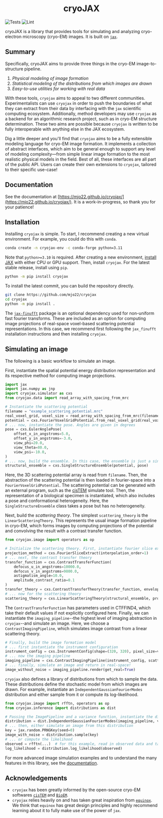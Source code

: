<h1 align='center'>cryoJAX</h1>

![Tests](https://github.com/mjo22/cryojax/actions/workflows/testing.yml/badge.svg)
![Lint](https://github.com/mjo22/cryojax/actions/workflows/ruff.yml/badge.svg)

cryoJAX is a library that provides tools for simulating and analyzing cryo-electron microscopy (cryo-EM) images. It is built on [`jax`](https://jax.readthedocs.io/en/latest/).

## Summary

Specifically, cryoJAX aims to provide three things in the cryo-EM image-to-structure pipeline.

1. *Physical modeling of image formation*
2. *Statistical modeling of the distributions from which images are drawn*
3. *Easy-to-use utilities for working with real data*

With these tools, `cryojax` aims to appeal to two different communities. Experimentalists can use `cryojax` in order to push the boundaries of what they can extract from their data by interfacing with the `jax` scientific computing ecosystem. Additionally, method developers may use `cryojax` as a backend for an algorithmic research project, such as in cryo-EM structure determination. These two aims are possible because `cryojax` is written to be fully interoperable with anything else in the JAX ecosystem.

Dig a little deeper and you'll find that `cryojax` aims to be a fully extensible modeling language for cryo-EM image formation. It implements a collection of abstract interfaces, which aim to be general enough to support any level of modeling complexity—from simple linear image formation to the most realistic physical models in the field. Best of all, these interfaces are all part of the public API. Users can create their own extensions to `cryojax`, tailored to their specific use-case!

## Documentation

See the documentation at [https://mjo22.github.io/cryojax/](https://mjo22.github.io/cryojax/). It is a work-in-progress, so thank you for your patience!

## Installation

Installing `cryojax` is simple. To start, I recommend creating a new virtual environment. For example, you could do this with `conda`.

```bash
conda create -n cryojax-env -c conda-forge python=3.11
```

Note that `python>=3.10` is required. After creating a new environment, [install JAX](https://github.com/google/jax#installation) with either CPU or GPU support. Then, install `cryojax`. For the latest stable release, install using `pip`.

```bash
python -m pip install cryojax
```

To install the latest commit, you can build the repository directly.

```bash
git clone https://github.com/mjo22/cryojax
cd cryojax
python -m pip install .
```

The [`jax-finufft`](https://github.com/dfm/jax-finufft) package is an optional dependency used for non-uniform fast fourier transforms. These are included as an option for computing image projections of real-space voxel-based scattering potential representations. In this case, we recommend first following the `jax_finufft` installation instructions and then installing `cryojax`.

## Simulating an image

The following is a basic workflow to simulate an image.

First, instantiate the spatial potential energy distribution representation and its respective method for computing image projections.

```python
import jax
import jax.numpy as jnp
import cryojax.simulator as cxs
from cryojax.data import read_array_with_spacing_from_mrc

# Instantiate the scattering potential
filename = "example_scattering_potential.mrc"
real_voxel_grid, voxel_size = read_array_with_spacing_from_mrc(filename)
potential = cxs.FourierVoxelGridPotential.from_real_voxel_grid(real_voxel_grid, voxel_size)
# ... now, instantiate the pose. Angles are given in degrees
pose = cxs.EulerAnglePose(
    offset_x_in_angstroms=5.0,
    offset_y_in_angstroms=-3.0,
    view_phi=20.0,
    view_theta=80.0,
    view_psi=-10.0,
)
# ... now, build the ensemble. In this case, the ensemble is just a single structure
structural_ensemble = cxs.SingleStructureEnsemble(potential, pose)
```

Here, the 3D scattering potential array is read from `filename`. Then, the abstraction of the scattering potential is then loaded in fourier-space into a `FourierVoxelGridPotential`. The scattering potential can be generated with an external program, such as the [cisTEM](https://github.com/timothygrant80/cisTEM) simulate tool. Then, the representation of a biological specimen is instantiated, which also includes a pose and conformational heterogeneity. Here, the `SingleStructureEnsemble` class takes a pose but has no heterogeneity.

Next, build the *scattering theory*. The simplest `scattering_theory` is the `LinearScatteringTheory`. This represents the usual image formation pipeline in cryo-EM, which forms images by computing projections of the potential and convolving the result with a contrast transfer function.

```python
from cryojax.image import operators as op

# Initialize the scattering theory. First, instantiate fourier slice extraction
projection_method = cxs.FourierSliceExtract(interpolation_order=1)
# ... next, the contrast transfer theory
transfer_function = cxs.ContrastTransferFunction(
    defocus_u_in_angstroms=10000.0,
    defocus_v_in_angstroms=9800.0,
    astigmatism_angle=10.0,
    amplitude_contrast_ratio=0.1
)
transfer_theory = cxs.ContrastTransferTheory(transfer_function, envelope=op.FourierGaussian(b_factor=5.0))
# ... now for the scattering theory
scattering_theory = cxs.LinearScatteringTheory(structural_ensemble, projection_method, transfer_theory)
```

The `ContrastTransferFunction` has parameters used in CTFFIND4, which take their default values if not
explicitly configured here. Finally, we can instantiate the `imaging_pipeline`--the highest level of imaging abstraction in `cryojax`--and simulate an image. Here, we choose a `ContrastImagingPipeline`, which simulates image contrast from a linear scattering theory.

```python
# Finally, build the image formation model
# ... first instantiate the instrument configuration
instrument_config = cxs.InstrumentConfig(shape=(320, 320), pixel_size=voxel_size, voltage_in_kilovolts=300.0)
# ... now the imaging pipeline
imaging_pipeline = cxs.ContrastImagingPipeline(instrument_config, scattering_theory)
# ... finally, simulate an image and return in real-space!
image_without_noise = imaging_pipeline.render(get_real=True)
```

`cryojax` also defines a library of distributions from which to sample the data. These distributions define the stochastic model from which images are drawn. For example, instantiate an `IndependentGaussianFourierModes` distribution and either sample from it or compute its log-likelihood.

```python
from cryojax.image import rfftn, operators as op
from cryojax.inference import distributions as dist

# Passing the ImagePipeline and a variance function, instantiate the distribution
distribution = dist.IndependentGaussianFourierModes(imaging_pipeline, variance=op.Constant(1.0))
# ... then, either simulate an image from this distribution
key = jax.random.PRNGKey(seed=0)
image_with_noise = distribution.sample(key)
# ... or compute the likelihood
observed = rfftn(...)  # for this example, read in observed data and take FFT
log_likelihood = distribution.log_likelihood(observed)
```

For more advanced image simulation examples and to understand the many features in this library, see the [documentation](https://mjo22.github.io/cryojax/).

## Acknowledgements

- `cryojax` has been greatly informed by the open-source cryo-EM softwares [`cisTEM`](https://github.com/timothygrant80/cisTEM) and [`BioEM`](https://github.com/bio-phys/BioEM).
- `cryojax` relies heavily on and has taken great inspiration from [`equinox`](https://github.com/patrick-kidger/equinox/). We think that `equinox` has great design principles and highly recommend learning about it to fully make use of the power of `jax`.
